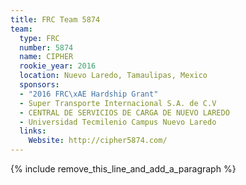 ```yaml
---
title: FRC Team 5874
team:
  type: FRC
  number: 5874
  name: CIPHER
  rookie_year: 2016
  location: Nuevo Laredo, Tamaulipas, Mexico
  sponsors:
  - "2016 FRC\xAE Hardship Grant"
  - Super Transporte Internacional S.A. de C.V
  - CENTRAL DE SERVICIOS DE CARGA DE NUEVO LAREDO
  - Universidad Tecmilenio Campus Nuevo Laredo
  links:
    Website: http://cipher5874.com/
---
```


{% include remove_this_line_and_add_a_paragraph %}